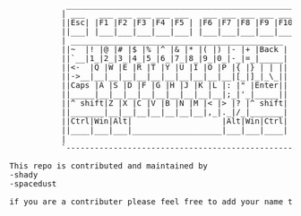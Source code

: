 <pre>
            _______________________________________________________________________________        
           | ___   ___ ___ ___ ___ ___   ___ ___ ___ ___ ___ ___ ___                       |
           ||Esc| |F1 |F2 |F3 |F4 |F5 | |F6 |F7 |F8 |F9 |F10|F11|F12|         artwork:     |
           ||___| |___|___|___|___|___| |___|___|___|___|___|___|___|         shady        |
           | _____________________________________________    ___________    ___________   |
           ||~  |! |@ |# |$ |% |^ |& |* |( |) |- |+ |Back |  |Ins|Hom|Pag|  |Nu|/ |* |- |  |
           ||`__|1_|2_|3_|4_|5_|6_|7_|8_|9_|0_|-_|=_|_____|  |___|___|up_|  |[ |]_|__|__|  |
           ||<-  |Q |W |E |R |T |Y |U |I |O |P |{ |} | | ||  |Del|End|pag|  |7 |8 |9 |+ |  |
           ||->__|__|__|__|__|__|__|__|__|__|__|[_|]_|_\_||  |___|___|dwn|  |__|__|__|  |  |
           ||Caps |A |S |D |F |G |H |J |K |L |: |" |Enter||                 |4 |5 |6 |+ |  |
           ||_____|__|__|__|__|__|__|__|__|__|;_|'_|_____||       ___       |__|__|__|__|  |
           ||^ shift|Z |X |C |V |B |N |M |< |> |? |^ shift|      | A |      |1 |2 |3 |E |  |
           ||_______|__|__|__|__|__|__|__|,_|._|/_|_______|   ___|_|_|___   |__|__|__|n |  |
           ||Ctrl|Win|Alt|                   |Alt|Win|Ctrl|  |<- | | |-> |  |0    |. |t |  |
           ||____|___|___|___________________|___|___|____|  |___|_V_|___|  |Ins__|__|e_|  |
           |                                                                               |
           `-------------------------------------------------------------------------------'

This repo is contributed and maintained by
-shady
-spacedust

if you are a contributer please feel free to add your name to the list
</pre>



